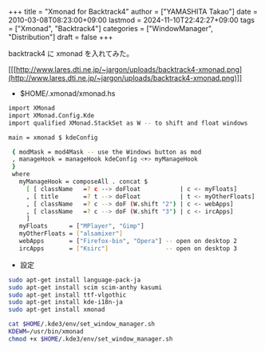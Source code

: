 +++
title = "Xmonad for Backtrack4"
author = ["YAMASHITA Takao"]
date = 2010-03-08T08:23:00+09:00
lastmod = 2024-11-10T22:42:27+09:00
tags = ["Xmonad", "Backtrack4"]
categories = ["WindowManager", "Distribution"]
draft = false
+++

backtrack4 に xmonad を入れてみた。

[[[http://www.lares.dti.ne.jp/~jargon/uploads/backtrack4-xmonad.png](http://www.lares.dti.ne.jp/~jargon/uploads/backtrack4-xmonad.png)]]

-   $HOME/.xmonad/xmonad.hs

<!--listend-->

```sh
import XMonad
import XMonad.Config.Kde
import qualified XMonad.StackSet as W -- to shift and float windows

main = xmonad $ kdeConfig

 { modMask = mod4Mask -- use the Windows button as mod
 , manageHook = manageHook kdeConfig <+> myManageHook
 }
 where
   myManageHook = composeAll . concat $
     [ [ className   =? c --> doFloat           | c <- myFloats]
     , [ title       =? t --> doFloat           | t <- myOtherFloats]
     , [ className   =? c --> doF (W.shift "2") | c <- webApps]
     , [ className   =? c --> doF (W.shift "3") | c <- ircApps]
     ]
   myFloats      = ["MPlayer", "Gimp"]
   myOtherFloats = ["alsamixer"]
   webApps       = ["Firefox-bin", "Opera"] -- open on desktop 2
   ircApps       = ["Ksirc"]                -- open on desktop 3
```

-   設定

<!--listend-->

```sh
sudo apt-get install language-pack-ja
sudo apt-get install scim scim-anthy kasumi
sudo apt-get install ttf-vlgothic
sudo apt-get install kde-i18n-ja
sudo apt-get install xmonad

cat $HOME/.kde3/env/set_window_manager.sh
KDEWM=/usr/bin/xmonad
chmod +x $HOME/.kde3/env/set_window_manager.sh
```
